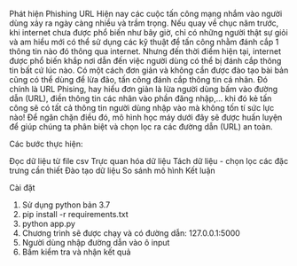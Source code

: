 Phát hiện Phishing URL
Hiện nay các cuộc tấn công mạng nhắm vào người dùng xảy ra ngày càng nhiều và trầm trọng. Nếu quay về chục năm trước, khi internet chưa được phổ biến như bây giờ, chỉ có những người thật sự giỏi và am hiểu mới có thể sử dụng các kỹ thuật để tấn công nhằm đánh cắp 1 thông tin nào đó thông qua internet. Nhưng đến thời điểm hiện tại, internet được phổ biến khắp nơi dẫn đến việc người dùng có thể bị đánh cắp thông tin bất cứ lúc nào. Có một cách đơn giản và không cần được đào tạo bài bản cũng có thể dùng để lừa đảo, tấn công đánh cắp thông tin cá nhân. Đó chính là URL Phising, hay hiểu đơn giản là lừa người dùng bấm vào đường dẫn (URL), điền thông tin các nhân vào phần đăng nhập,... khi đó kẻ tấn công sẽ có tất cả thông tin người dùng nhập vào mà không tốn tí sức lực nào! Để ngăn chặn điều đó, mô hình học máy dưới đây sẽ được huấn luyện để giúp chúng ta phân biệt và chọn lọc ra các đường dẫn (URL) an toàn.

Các bước thực hiện:

Đọc dữ liệu từ file csv
Trực quan hóa dữ liệu
Tách dữ liệu - chọn lọc các đặc trưng cần thiết
Đào tạo dữ liệu
So sánh mô hình
Kết luận

Cài đặt
1. Sử dụng python bản 3.7
2. pip install -r requirements.txt
3. python app.py
4. Chương trình sẽ được chạy và có đường dẫn: 127.0.0.1:5000
5. Người dùng nhập đường dẫn vào ô input
6. Bấm kiểm tra và nhận kết quả
